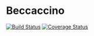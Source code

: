 # Beccaccino

[![Build Status](https://travis-ci.org/extendi/redux-http-client.svg?branch=master)](https://travis-ci.org/extendi/redux-http-client)
[![Coverage Status](https://coveralls.io/repos/github/extendi/redux-http-client/badge.svg?branch=master)](https://coveralls.io/github/extendi/redux-http-client?branch=master)
